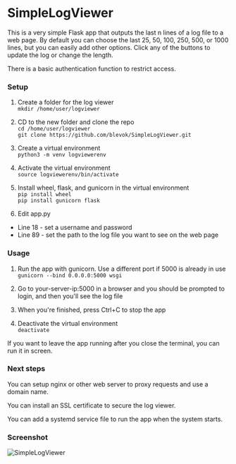 # SimpleLogViewer

This is a very simple Flask app that outputs the last n lines of a log file to a web page.
By default you can choose the last 25, 50, 100, 250, 500, or 1000 lines, but you can easily add other options. Click any of the buttons to update the log or change the length.

There is a basic authentication function to restrict access.


### Setup

1. Create a folder for the log viewer\
```mkdir /home/user/logviewer```

2. CD to the new folder and clone the repo\
```cd /home/user/logviewer```\
```git clone https://github.com/blevok/SimpleLogViewer.git```

3. Create a virtual environment\
```python3 -m venv logviewerenv```

4. Activate the virtual environment\
```source logviewerenv/bin/activate```

5. Install wheel, flask, and gunicorn in the virtual environment\
```pip install wheel```\
```pip install gunicorn flask```

6. Edit app.py
- Line 18 - set a username and password
- Line 89 - set the path to the log file you want to see on the web page


### Usage

1. Run the app with gunicorn. Use a different port if 5000 is already in use\
```gunicorn --bind 0.0.0.0:5000 wsgi```

2. Go to your-server-ip:5000 in a browser and you should be prompted to login, and then you'll see the log file

3. When you're finished, press Ctrl+C to stop the app

4. Deactivate the virtual environment\
```deactivate```

If you want to leave the app running after you close the terminal, you can run it in screen.


### Next steps

You can setup nginx or other web server to proxy requests and use a domain name.

You can install an SSL certificate to secure the log viewer.

You can add a systemd service file to run the app when the system starts.

### Screenshot

![SimpleLogViewer](https://raw.githubusercontent.com/blevok/SimpleLogViewer/blob/master/simplelogviewer.png)